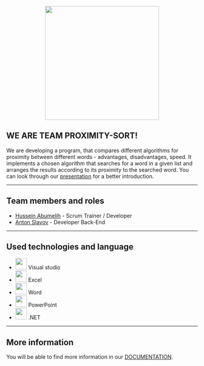 <p align="center">
<img src="https://user-images.githubusercontent.com/60088474/124716776-213ac280-df0d-11eb-8c67-8deb7db7e436.png" width="300">
</p>

## WE ARE TEAM PROXIMITY-SORT!


We are developing a program, that compares different algorithms for proximity between different words - advantages, disadvantages, speed. It implements a chosen algorithm that searches for a word in a given list and arranges the results according to its proximity to the searched word. You can look through our [presentation](https://codingburgas-my.sharepoint.com/:p:/g/personal/hsabumelih18_codingburgas_bg/EdbNOo1BhFhBgmg0NQ1WvBwByEGUBr8dviMz7xt987JVYA?e=SSN4d8) for a better introduction.

---

## Team members and roles
- [Hussein Abumelih](https://github.com/husseinabumelih) - Scrum Trainer / Developer
- [Anton Slavov](https://github.com/asslavov18)  - Developer Back-End

---

## Used technologies and language
- <img src="https://cdn.discordapp.com/attachments/811480580993974282/820297383862730822/unknown.png" width="30">  Visual studio
- <img src="https://cdn.discordapp.com/attachments/811480580993974282/820292593266327562/Excel-Logo.png" width="30">  Excel
-  <img src="https://cdn.discordapp.com/attachments/811480580993974282/820292362851844126/word.png" width="30">  Word
- <img src="https://cdn.discordapp.com/attachments/811480580993974282/820296758197223424/68747470733a2f2f6d656469612e646973636f72646170702e6e65742f6174746163686d656e74732f383135323533353831.png" width="30">  PowerPoint
- <img src="https://iconape.com/wp-content/png_logo_vector/microsoft-net-framework-logo.png" width="30">  .NET

 ---
## More information
You will be able to find more information in our [DOCUMENTATION](https://codingburgas-my.sharepoint.com/:w:/g/personal/hsabumelih18_codingburgas_bg/Ea0uYuix_YtAtyL6-MPS_2QBRS4gyV39Se5qnGC7_5Kntg?e=9QoVFk).

